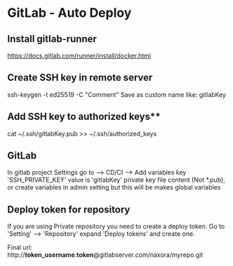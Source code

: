 # GitLab - Auto Deploy

## Install gitlab-runner
https://docs.gitlab.com/runner/install/docker.html

## Create SSH key in remote server
ssh-keygen -t ed25519 -C "Comment"
Save as custom name like: gitlabKey

## Add SSH key to authorized keys** <br>
cat ~/.ssh/gitlabKey.pub >> ~/.ssh/authorized_keys

## GitLab
In gitlab project Settings go to
--> CD/CI
--> Add variables key 'SSH_PRIVATE_KEY' value is 'gitlabKey' private key file content (Not *.pub), or create variables in admin setting but this will be makes global variables

## Deploy token for repository
If you are using Private repository you need to create a deploy token.
Go to 'Setting' --> 'Repository' expand 'Deploy tokens' and create one.

Final url: http://**token_username**:**token**@gitlabserver.com/naxora/myrepo.git
